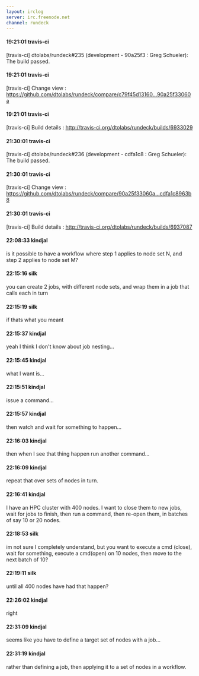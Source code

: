 ```yaml
---
layout: irclog
server: irc.freenode.net
channel: rundeck
---
```


#### 19:21:01 travis-ci
 \[travis-ci\] dtolabs/rundeck#235 (development - 90a25f3 : Greg Schueler): The build passed.
#### 19:21:01 travis-ci
 \[travis-ci\] Change view : https://github.com/dtolabs/rundeck/compare/c79f45d13160...90a25f33060a
#### 19:21:01 travis-ci
 \[travis-ci\] Build details : http://travis-ci.org/dtolabs/rundeck/builds/6933029
#### 21:30:01 travis-ci
 \[travis-ci\] dtolabs/rundeck#236 (development - cdfa1c8 : Greg Schueler): The build passed.
#### 21:30:01 travis-ci
 \[travis-ci\] Change view : https://github.com/dtolabs/rundeck/compare/90a25f33060a...cdfa1c8963b8
#### 21:30:01 travis-ci
 \[travis-ci\] Build details : http://travis-ci.org/dtolabs/rundeck/builds/6937087
#### 22:08:33 kindjal
 is it possible to have a workflow where step 1 applies to node set N, and step 2 applies to node set M?
#### 22:15:16 silk
 you can create 2 jobs, with different node sets, and wrap them in a job that calls each in turn
#### 22:15:19 silk
 if thats what you meant
#### 22:15:37 kindjal
 yeah I think I don't know about job nesting...
#### 22:15:45 kindjal
 what I want is...
#### 22:15:51 kindjal
 issue a command...
#### 22:15:57 kindjal
 then watch and wait for something to happen...
#### 22:16:03 kindjal
 then when I see that thing happen run another command...
#### 22:16:09 kindjal
 repeat that over sets of nodes in turn.
#### 22:16:41 kindjal
 I have an HPC cluster with 400 nodes. I want to close them to new jobs, wait for jobs to finish, then run a command, then re-open them, in batches of say 10 or 20 nodes.
#### 22:18:53 silk
 im not sure I completely understand, but you want to execute a cmd (close), wait for something, execute a cmd(open) on 10 nodes, then move to the next batch of 10?
#### 22:19:11 silk
 until all 400 nodes have had that happen?
#### 22:26:02 kindjal
 right
#### 22:31:09 kindjal
 seems like you have to define a target set of nodes with a job...
#### 22:31:19 kindjal
 rather than defining a job, then applying it to a set of nodes in a workflow.
